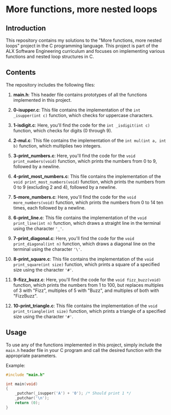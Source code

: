 # More functions, more nested loops

## Introduction
This repository contains my solutions to the "More functions, more nested loops" project in the C programming language. This project is part of the ALX Software Engineering curriculum and focuses on implementing various functions and nested loop structures in C.

## Contents
The repository includes the following files:

1. **main.h**: This header file contains prototypes of all the functions implemented in this project.

2. **0-isupper.c**: This file contains the implementation of the `int _isupper(int c)` function, which checks for uppercase characters.

3. **1-isdigit.c**: Here, you'll find the code for the `int _isdigit(int c)` function, which checks for digits (0 through 9).

4. **2-mul.c**: This file contains the implementation of the `int mul(int a, int b)` function, which multiplies two integers.

5. **3-print_numbers.c**: Here, you'll find the code for the `void print_numbers(void)` function, which prints the numbers from 0 to 9, followed by a newline.

6. **4-print_most_numbers.c**: This file contains the implementation of the `void print_most_numbers(void)` function, which prints the numbers from 0 to 9 (excluding 2 and 4), followed by a newline.

7. **5-more_numbers.c**: Here, you'll find the code for the `void more_numbers(void)` function, which prints the numbers from 0 to 14 ten times, each followed by a newline.

8. **6-print_line.c**: This file contains the implementation of the `void print_line(int n)` function, which draws a straight line in the terminal using the character `'_'`.

9. **7-print_diagonal.c**: Here, you'll find the code for the `void print_diagonal(int n)` function, which draws a diagonal line on the terminal using the character `'\'`.

10. **8-print_square.c**: This file contains the implementation of the `void print_square(int size)` function, which prints a square of a specified size using the character `'#'`.

11. **9-fizz_buzz.c**: Here, you'll find the code for the `void fizz_buzz(void)` function, which prints the numbers from 1 to 100, but replaces multiples of 3 with "Fizz", multiples of 5 with "Buzz", and multiples of both with "FizzBuzz".

12. **10-print_triangle.c**: This file contains the implementation of the `void print_triangle(int size)` function, which prints a triangle of a specified size using the character `'#'`.

## Usage
To use any of the functions implemented in this project, simply include the `main.h` header file in your C program and call the desired function with the appropriate parameters.

Example:
```c
#include "main.h"

int main(void)
{
    _putchar(_isupper('A') + '0'); /* Should print 1 */
    _putchar('\n');
    return (0);
}

